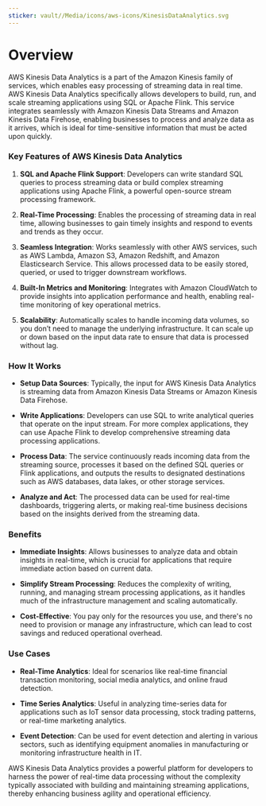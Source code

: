 ```yaml
---
sticker: vault//Media/icons/aws-icons/KinesisDataAnalytics.svg
---
```

# Overview

AWS Kinesis Data Analytics is a part of the Amazon Kinesis family of services, which enables easy processing of streaming data in real time. AWS Kinesis Data Analytics specifically allows developers to build, run, and scale streaming applications using SQL or Apache Flink. This service integrates seamlessly with Amazon Kinesis Data Streams and Amazon Kinesis Data Firehose, enabling businesses to process and analyze data as it arrives, which is ideal for time-sensitive information that must be acted upon quickly.

### Key Features of AWS Kinesis Data Analytics

1. **SQL and Apache Flink Support**: Developers can write standard SQL queries to process streaming data or build complex streaming applications using Apache Flink, a powerful open-source stream processing framework.
    
2. **Real-Time Processing**: Enables the processing of streaming data in real time, allowing businesses to gain timely insights and respond to events and trends as they occur.
    
3. **Seamless Integration**: Works seamlessly with other AWS services, such as AWS Lambda, Amazon S3, Amazon Redshift, and Amazon Elasticsearch Service. This allows processed data to be easily stored, queried, or used to trigger downstream workflows.
    
4. **Built-In Metrics and Monitoring**: Integrates with Amazon CloudWatch to provide insights into application performance and health, enabling real-time monitoring of key operational metrics.
    
5. **Scalability**: Automatically scales to handle incoming data volumes, so you don’t need to manage the underlying infrastructure. It can scale up or down based on the input data rate to ensure that data is processed without lag.
    

### How It Works

- **Setup Data Sources**: Typically, the input for AWS Kinesis Data Analytics is streaming data from Amazon Kinesis Data Streams or Amazon Kinesis Data Firehose.
    
- **Write Applications**: Developers can use SQL to write analytical queries that operate on the input stream. For more complex applications, they can use Apache Flink to develop comprehensive streaming data processing applications.
    
- **Process Data**: The service continuously reads incoming data from the streaming source, processes it based on the defined SQL queries or Flink applications, and outputs the results to designated destinations such as AWS databases, data lakes, or other storage services.
    
- **Analyze and Act**: The processed data can be used for real-time dashboards, triggering alerts, or making real-time business decisions based on the insights derived from the streaming data.
    

### Benefits

- **Immediate Insights**: Allows businesses to analyze data and obtain insights in real-time, which is crucial for applications that require immediate action based on current data.
    
- **Simplify Stream Processing**: Reduces the complexity of writing, running, and managing stream processing applications, as it handles much of the infrastructure management and scaling automatically.
    
- **Cost-Effective**: You pay only for the resources you use, and there's no need to provision or manage any infrastructure, which can lead to cost savings and reduced operational overhead.
    

### Use Cases

- **Real-Time Analytics**: Ideal for scenarios like real-time financial transaction monitoring, social media analytics, and online fraud detection.
    
- **Time Series Analytics**: Useful in analyzing time-series data for applications such as IoT sensor data processing, stock trading patterns, or real-time marketing analytics.
    
- **Event Detection**: Can be used for event detection and alerting in various sectors, such as identifying equipment anomalies in manufacturing or monitoring infrastructure health in IT.
    

AWS Kinesis Data Analytics provides a powerful platform for developers to harness the power of real-time data processing without the complexity typically associated with building and maintaining streaming applications, thereby enhancing business agility and operational efficiency.